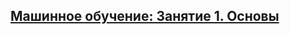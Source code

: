 [<h2>Машинное обучение: Занятие 1. Основы</h2>](https://colab.research.google.com/github/LotusBro98/Lanat2019/blob/master/Lessons/Machine_Learning_1.ipynb#scrollTo=_lm7unL06NFP)

